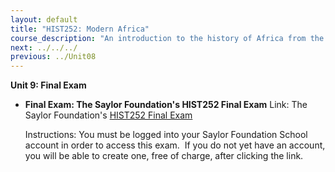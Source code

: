 ```yaml
---
layout: default
title: "HIST252: Modern Africa"
course_description: "An introduction to the history of Africa from the 19th century to the present. Subjects include imperialism, nationalism, decolonization, wars of independence, civil wars, and the rise of modern nation-states."
next: ../../../
previous: ../Unit08
---
```

**Unit 9: Final Exam** <span id="9"></span> 
-   **Final Exam: The Saylor Foundation's HIST252 Final Exam**
    Link: The Saylor Foundation's [HIST252 Final
    Exam](http://school.saylor.org/mod/quiz/view.php?id=115)  
      
     Instructions: You must be logged into your Saylor Foundation School
    account in order to access this exam.  If you do not yet have an
    account, you will be able to create one, free of charge, after
    clicking the link. 


